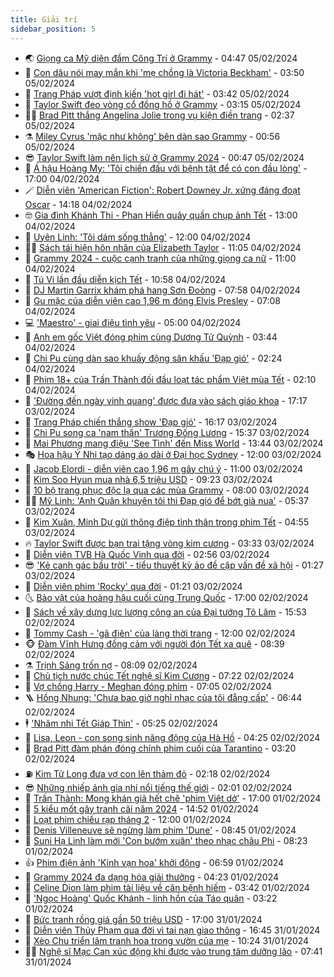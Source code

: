 ```yaml
---
title: Giải trí
sidebar_position: 5
---
```


<!-- vnexpress-giai-tri:START -->
- 🌏 [Giọng ca Mỹ diện đầm Công Trí ở Grammy](https://vnexpress.net/giong-ca-my-dien-dam-cong-tri-o-grammy-4708794.html) - 04:47 05/02/2024
- 💫 [Con dâu nói may mắn khi &#39;mẹ chồng là Victoria Beckham&#39;](https://vnexpress.net/con-dau-noi-may-man-khi-me-chong-la-victoria-beckham-4708854.html) - 03:50 05/02/2024
- 🌮 [Trang Pháp vượt định kiến &#39;hot girl đi hát&#39;](https://vnexpress.net/trang-phap-vuot-dinh-kien-hot-girl-di-hat-4708506.html) - 03:42 05/02/2024
- 🧠 [Taylor Swift đeo vòng cổ đồng hồ ở Grammy](https://vnexpress.net/taylor-swift-deo-vong-co-dong-ho-o-grammy-4708828.html) - 03:15 05/02/2024
- 👨‍🏫 [Brad Pitt thắng Angelina Jolie trong vụ kiện điền trang](https://vnexpress.net/brad-pitt-thang-angelina-jolie-trong-vu-kien-dien-trang-4708819.html) - 02:37 05/02/2024
- ⚗️ [Miley Cyrus &#39;mặc như không&#39; bên dàn sao Grammy](https://vnexpress.net/miley-cyrus-mac-nhu-khong-ben-dan-sao-grammy-4708749.html) - 00:56 05/02/2024
- 😎 [Taylor Swift làm nên lịch sử ở Grammy 2024](https://vnexpress.net/taylor-swift-lam-nen-lich-su-o-grammy-2024-4708731-tong-thuat.html) - 00:47 05/02/2024
- 🫣 [Á hậu Hoàng My: &#39;Tôi chiến đấu với bệnh tật để có con đầu lòng&#39;](https://vnexpress.net/a-hau-hoang-my-toi-chien-dau-voi-benh-tat-de-co-con-dau-long-4708551.html) - 17:00 04/02/2024
- 🪄 [Diễn viên &#39;American Fiction&#39;: Robert Downey Jr. xứng đáng đoạt Oscar](https://vnexpress.net/dien-vien-american-fiction-robert-downey-jr-xung-dang-doat-oscar-4708540.html) - 14:18 04/02/2024
- 🤓 [Gia đình Khánh Thi - Phan Hiển quây quần chụp ảnh Tết](https://vnexpress.net/gia-dinh-khanh-thi-phan-hien-quay-quan-chup-anh-tet-4708658.html) - 13:00 04/02/2024
- 🫶 [Uyên Linh: &#39;Tôi dám sống thẳng&#39;](https://vnexpress.net/uyen-linh-toi-dam-song-thang-4706357.html) - 12:00 04/02/2024
- 🧑‍🏫 [Sách tái hiện hôn nhân của Elizabeth Taylor](https://vnexpress.net/sach-tai-hien-hon-nhan-cua-elizabeth-taylor-4708443.html) - 11:05 04/02/2024
- 🦄 [Grammy 2024 - cuộc cạnh tranh của những giọng ca nữ](https://vnexpress.net/grammy-2024-cuoc-canh-tranh-cua-nhung-giong-ca-nu-4708606.html) - 11:00 04/02/2024
- 💫 [Tú Vi lần đầu diễn kịch Tết](https://vnexpress.net/tu-vi-lan-dau-dien-kich-tet-4708425.html) - 10:58 04/02/2024
- 🎊 [DJ Martin Garrix khám phá hang Sơn Đoòng](https://vnexpress.net/dj-martin-garrix-kham-pha-hang-son-doong-4708597.html) - 07:58 04/02/2024
- 👹 [Gu mặc của diễn viên cao 1,96 m đóng Elvis Presley](https://vnexpress.net/gu-mac-cua-dien-vien-cao-1-96-m-dong-elvis-presley-4708569.html) - 07:08 04/02/2024
- 💻 [&#39;Maestro&#39; - giai điệu tình yêu](https://vnexpress.net/giai-tri/phim/thu-vien-phim/maestro-679) - 05:00 04/02/2024
- 🤡 [Anh em gốc Việt đóng phim cùng Dương Tử Quỳnh](https://vnexpress.net/anh-em-goc-viet-dong-phim-cung-duong-tu-quynh-4708255.html) - 03:44 04/02/2024
- 🥰 [Chi Pu cùng dàn sao khuấy động sân khấu &#39;Đạp gió&#39;](https://vnexpress.net/chi-pu-cung-dan-sao-khuay-dong-san-khau-dap-gio-4708501.html) - 02:24 04/02/2024
- 🚀 [Phim 18+ của Trấn Thành đối đầu loạt tác phẩm Việt mùa Tết](https://vnexpress.net/phim-18-cua-tran-thanh-doi-dau-loat-tac-pham-viet-mua-tet-4708405.html) - 02:10 04/02/2024
- 📝 [&#39;Đường đến ngày vinh quang&#39; được đưa vào sách giáo khoa](https://vnexpress.net/duong-den-ngay-vinh-quang-duoc-dua-vao-sach-giao-khoa-4708438.html) - 17:17 03/02/2024
- 🐲 [Trang Pháp chiến thắng show &#39;Đạp gió&#39;](https://vnexpress.net/trang-phap-chien-thang-show-dap-gio-4708459.html) - 16:17 03/02/2024
- 🎃 [Chi Pu song ca &#39;nam thần&#39; Trương Đống Lương](https://vnexpress.net/chi-pu-song-ca-nam-than-truong-dong-luong-4708457.html) - 15:37 03/02/2024
- 🤠 [Mai Phương mang điệu &#39;See Tình&#39; đến Miss World](https://vnexpress.net/mai-phuong-mang-dieu-see-tinh-den-miss-world-4708429.html) - 13:44 03/02/2024
- 🎭 [Hoa hậu Ý Nhi tạo dáng áo dài ở Đại học Sydney](https://vnexpress.net/hoa-hau-y-nhi-tao-dang-ao-dai-o-dai-hoc-sydney-4708356.html) - 12:00 03/02/2024
- 🧰 [Jacob Elordi - diễn viên cao 1,96 m gây chú ý](https://vnexpress.net/jacob-elordi-dien-vien-cao-1-96-m-gay-chu-y-4706905.html) - 11:00 03/02/2024
- 🦍 [Kim Soo Hyun mua nhà 6,5 triệu USD](https://vnexpress.net/kim-soo-hyun-mua-nha-6-5-trieu-usd-4708374.html) - 09:23 03/02/2024
- 🌝 [10 bộ trang phục độc lạ qua các mùa Grammy](https://vnexpress.net/10-bo-trang-phuc-doc-la-qua-cac-mua-grammy-4708340.html) - 08:00 03/02/2024
- 🧑‍💻 [Mỹ Linh: &#39;Anh Quân khuyên tôi thi Đạp gió để bớt già nua&#39;](https://vnexpress.net/my-linh-anh-quan-khuyen-toi-thi-dap-gio-de-bot-gia-nua-4708279.html) - 05:37 03/02/2024
- 🥸 [Kim Xuân, Minh Dự gửi thông điệp tình thân trong phim Tết](https://vnexpress.net/kim-xuan-minh-du-gui-thong-diep-tinh-than-trong-phim-tet-4708313.html) - 04:55 03/02/2024
- 🔥 [Taylor Swift được bạn trai tặng vòng kim cương](https://vnexpress.net/taylor-swift-duoc-ban-trai-tang-vong-kim-cuong-4708312.html) - 03:33 03/02/2024
- 🐎 [Diễn viên TVB Hà Quốc Vinh qua đời](https://vnexpress.net/dien-vien-tvb-ha-quoc-vinh-qua-doi-4708272.html) - 02:56 03/02/2024
- 😎 [&#39;Kẻ canh gác bầu trời&#39; - tiểu thuyết kỳ ảo đề cập vấn đề xã hội](https://vnexpress.net/ke-canh-gac-bau-troi-tieu-thuyet-ky-ao-de-cap-van-de-xa-hoi-4702436.html) - 01:27 03/02/2024
- 🦄 [Diễn viên phim &#39;Rocky&#39; qua đời](https://vnexpress.net/dien-vien-phim-rocky-qua-doi-4708245.html) - 01:21 03/02/2024
- 🌜 [Bảo vật của hoàng hậu cuối cùng Trung Quốc](https://vnexpress.net/bao-vat-cua-hoang-hau-cuoi-cung-trung-quoc-4707890.html) - 17:00 02/02/2024
- 🚦 [Sách về xây dựng lực lượng công an của Đại tướng Tô Lâm](https://vnexpress.net/sach-ve-xay-dung-luc-luong-cong-an-cua-dai-tuong-to-lam-4708176.html) - 15:53 02/02/2024
- 🧐 [Tommy Cash - &#39;gã điên&#39; của làng thời trang](https://vnexpress.net/tommy-cash-ga-dien-cua-lang-thoi-trang-4707121.html) - 12:00 02/02/2024
- 🐵 [Đàm Vĩnh Hưng đồng cảm với người đón Tết xa quê](https://vnexpress.net/dam-vinh-hung-dong-cam-voi-nguoi-don-tet-xa-que-4707874.html) - 08:39 02/02/2024
- ⚗️ [Trịnh Sảng trốn nợ](https://vnexpress.net/trinh-sang-tron-no-4708028.html) - 08:09 02/02/2024
- 👺 [Chủ tịch nước chúc Tết nghệ sĩ Kim Cương](https://vnexpress.net/chu-tich-nuoc-chuc-tet-nghe-si-kim-cuong-4708031.html) - 07:22 02/02/2024
- 🌊 [Vợ chồng Harry - Meghan đóng phim](https://vnexpress.net/vo-chong-harry-meghan-dong-phim-4707908.html) - 07:05 02/02/2024
- 🪜 [Hồng Nhung: &#39;Chưa bao giờ nghĩ nhạc của tôi đẳng cấp&#39;](https://vnexpress.net/hong-nhung-chua-bao-gio-nghi-nhac-cua-toi-dang-cap-4707871.html) - 06:44 02/02/2024
- 🕴 [&#39;Nhâm nhi Tết Giáp Thìn&#39;](https://vnexpress.net/nham-nhi-tet-giap-thin-4700873.html) - 05:25 02/02/2024
- 💃 [Lisa, Leon - con song sinh năng động của Hà Hồ](https://vnexpress.net/lisa-leon-con-song-sinh-nang-dong-cua-ha-ho-4706417.html) - 04:25 02/02/2024
- 🦄 [Brad Pitt đàm phán đóng chính phim cuối của Tarantino](https://vnexpress.net/brad-pitt-dam-phan-dong-chinh-phim-cuoi-cua-tarantino-4707925.html) - 03:20 02/02/2024
- ⛽️ [Kim Tử Long đưa vợ con lên thảm đỏ](https://vnexpress.net/kim-tu-long-dua-vo-con-len-tham-do-4707870.html) - 02:18 02/02/2024
- 😎 [Những nhiếp ảnh gia nhí nổi tiếng thế giới](https://vnexpress.net/nhung-nhiep-anh-gia-nhi-noi-tieng-the-gioi-4704164.html) - 02:01 02/02/2024
- 🌊 [Trấn Thành: Mong khán giả hết chê &#39;phim Việt dở&#39;](https://vnexpress.net/tran-thanh-mong-khan-gia-het-che-phim-viet-do-4707395.html) - 17:00 01/02/2024
- 🐲 [5 kiểu mốt gây tranh cãi năm 2024](https://vnexpress.net/5-kieu-mot-gay-tranh-cai-nam-2024-4707539.html) - 14:52 01/02/2024
- 💂 [Loạt phim chiếu rạp tháng 2](https://vnexpress.net/loat-phim-chieu-rap-thang-2-4707543.html) - 12:00 01/02/2024
- 🙉 [Denis Villeneuve sẽ ngừng làm phim &#39;Dune&#39;](https://vnexpress.net/denis-villeneuve-se-ngung-lam-phim-dune-4707535.html) - 08:45 01/02/2024
- 💪 [Suni Hạ Linh làm mới &#39;Con bướm xuân&#39; theo nhạc châu Phi](https://vnexpress.net/suni-ha-linh-lam-moi-con-buom-xuan-theo-nhac-chau-phi-4707514.html) - 08:23 01/02/2024
- 👍 [Phim điện ảnh &#39;Kính vạn hoa&#39; khởi động](https://vnexpress.net/phim-dien-anh-kinh-van-hoa-khoi-dong-4707662.html) - 06:59 01/02/2024
- 💪 [Grammy 2024 đa dạng hóa giải thưởng](https://vnexpress.net/grammy-2024-da-dang-hoa-giai-thuong-4707229.html) - 04:23 01/02/2024
- 💄 [Celine Dion làm phim tài liệu về căn bệnh hiếm](https://vnexpress.net/celine-dion-lam-phim-tai-lieu-ve-can-benh-hiem-4707510.html) - 03:42 01/02/2024
- 🦩 [&#39;Ngọc Hoàng&#39; Quốc Khánh - linh hồn của Táo quân](https://vnexpress.net/ngoc-hoang-quoc-khanh-linh-hon-cua-tao-quan-4707438.html) - 03:22 01/02/2024
- 🥸 [Bức tranh rồng giá gần 50 triệu USD](https://vnexpress.net/buc-tranh-rong-gia-gan-50-trieu-usd-4705769.html) - 17:00 31/01/2024
- 🧰 [Diễn viên Thủy Phạm qua đời vì tai nạn giao thông](https://vnexpress.net/dien-vien-thuy-pham-qua-doi-vi-tai-nan-giao-thong-4707413.html) - 16:45 31/01/2024
- 💼 [Xèo Chu triển lãm tranh hoa trong vườn của mẹ](https://vnexpress.net/xeo-chu-trien-lam-tranh-hoa-trong-vuon-cua-me-4707009.html) - 10:24 31/01/2024
- 🧑‍💻 [Nghệ sĩ Mạc Can xúc động khi được vào trung tâm dưỡng lão](https://vnexpress.net/nghe-si-mac-can-xuc-dong-khi-duoc-vao-trung-tam-duong-lao-4707219.html) - 07:41 31/01/2024<!-- vnexpress-giai-tri:END -->
